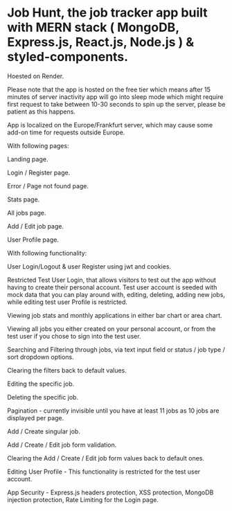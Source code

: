 # Job Hunt, the job tracker app built with MERN stack ( MongoDB, Express.js, React.js, Node.js ) & styled-components.

Hoested on Render.

Please note that the app is hosted on the free tier which means after 15 minutes of server inactivity app will go into sleep mode which might require first request to take between 10-30 seconds to spin up the server, please be patient as this happens.

App is localized on the Europe/Frankfurt server, which may cause some add-on time for requests outside Europe.

With following pages:

Landing page.

Login / Register page.

Error / Page not found page.

Stats page.

All jobs page.

Add / Edit job page.

User Profile page.


With following functionality:

User Login/Logout & user Register using jwt and cookies.

Restricted Test User Login, that allows visitors to test out the app without having to create their personal account.
Test user account is seeded with mock data that you can play around with, editing, deleting, adding new jobs, while editing test user Profile is restricted.

Viewing job stats and monthly applications in either bar chart or area chart.

Viewing all jobs you either created on your personal account, or from the test user if you chose to sign into the test user.

Searching and Filtering through jobs, via text input field or status / job type / sort dropdown options.

Clearing the filters back to default values.

Editing the specific job.

Deleting the specific job.

Pagination - currently invisible until you have at least 11 jobs as 10 jobs are displayed per page.

Add / Create singular job.

Add / Create / Edit job form validation.

Clearing the Add / Create / Edit job form values back to default ones.

Editing User Profile - This functionality is restricted for the test user account.

App Security - Express.js headers protection, XSS protection, MongoDB injection protection, Rate Limiting for the Login page.










